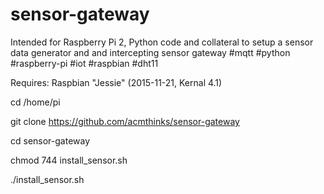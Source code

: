 # sensor-gateway
Intended for Raspberry Pi 2, Python code and collateral to setup a sensor data generator and and intercepting sensor gateway #mqtt #python #raspberry-pi #iot #raspbian #dht11

Requires: Raspbian "Jessie" (2015-11-21, Kernal 4.1)

cd /home/pi

git clone https://github.com/acmthinks/sensor-gateway

cd  sensor-gateway

chmod 744 install_sensor.sh

./install_sensor.sh
